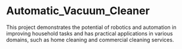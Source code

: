 # Automatic_Vacuum_Cleaner
This project demonstrates the potential of robotics and automation in improving household tasks and has practical applications in various domains, such as home cleaning and commercial cleaning services.
